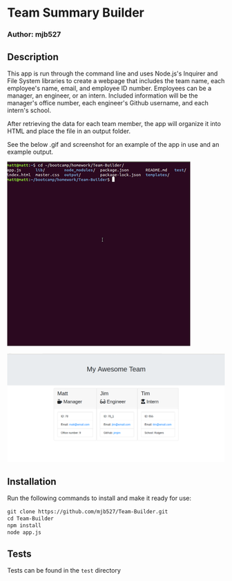 # Team Summary Builder

### Author: mjb527

## Description

This app is run through the command line and uses Node.js's Inquirer and File System libraries to create a webpage that includes the team name, each employee's name, email, and employee ID number. Employees can be a manager, an engineer, or an intern. Included information will be the manager's office number, each engineer's Github username, and each intern's school.

After retrieving the data for each team member, the app will organize it into HTML and place the file in an output folder.

See the below .gif and screenshot for an example of the app in use and an example output.


![App in Use](https://github.com/mjb527/Team-Builder/blob/master/team-builder.gif "App In Use")

![Example Output](https://github.com/mjb527/Team-Builder/blob/master/example-team-page.png "Example Output")


## Installation

Run the following commands to install and make it ready for use:

```
git clone https://github.com/mjb527/Team-Builder.git
cd Team-Builder
npm install
node app.js
```

## Tests

Tests can be found in the ```test``` directory
